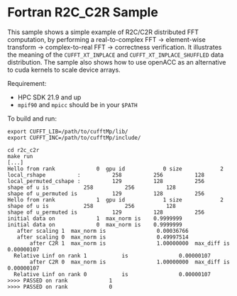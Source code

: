 # Fortran R2C_C2R Sample 

This sample shows a simple example of R2C/C2R distributed FFT computation, by performing a real-to-complex FFT -> element-wise transform -> complex-to-real FFT -> correctness verification. It illustrates the meaning of the `CUFFT_XT_INPLACE` and `CUFFT_XT_INPLACE_SHUFFLED` data distribution. The sample also shows how to use openACC as an alternative to cuda kernels to scale device arrays.

Requirement:
- HPC SDK 21.9 and up
- `mpif90` and `mpicc` should be in your `$PATH`

To build and run:
```
export CUFFT_LIB=/path/to/cufftMp/lib/
export CUFFT_INC=/path/to/cufftMp/include/

cd r2c_c2r
make run
[...]
Hello from rank             0  gpu id            0 size            2
local_rshape          :          258          256          128
local_permuted_cshape :          129          128          256
shape of u is           258          256          128
shape of u_permuted is           129          128          256
Hello from rank             1  gpu id            1 size            2
shape of u is           258          256          128
shape of u_permuted is           129          128          256
initial data on             1  max_norm is    0.9999999
initial data on             0  max_norm is    0.9999999
   after scaling 1  max_norm is                0.00036766
   after scaling 0  max_norm is                0.49997514
       after C2R 1  max_norm is                1.00000000  max_diff is      0.00000107
  Relative Linf on rank 1           is                0.00000107
       after C2R 0  max_norm is                1.00000000  max_diff is      0.00000107
  Relative Linf on rank 0           is                0.00000107
>>>> PASSED on rank             1
>>>> PASSED on rank             0
```
